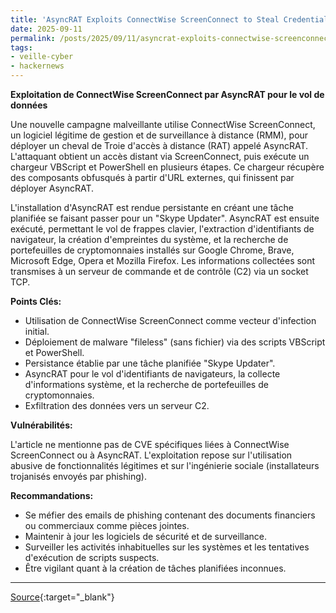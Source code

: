 ```yaml
---
title: 'AsyncRAT Exploits ConnectWise ScreenConnect to Steal Credentials and Crypto'
date: 2025-09-11
permalink: /posts/2025/09/11/asyncrat-exploits-connectwise-screenconnect-to-steal-credentials-and-crypto/
tags:
- veille-cyber
- hackernews
---
```

**Exploitation de ConnectWise ScreenConnect par AsyncRAT pour le vol de données**

Une nouvelle campagne malveillante utilise ConnectWise ScreenConnect, un logiciel légitime de gestion et de surveillance à distance (RMM), pour déployer un cheval de Troie d'accès à distance (RAT) appelé AsyncRAT. L'attaquant obtient un accès distant via ScreenConnect, puis exécute un chargeur VBScript et PowerShell en plusieurs étapes. Ce chargeur récupère des composants obfusqués à partir d'URL externes, qui finissent par déployer AsyncRAT.

L'installation d'AsyncRAT est rendue persistante en créant une tâche planifiée se faisant passer pour un "Skype Updater". AsyncRAT est ensuite exécuté, permettant le vol de frappes clavier, l'extraction d'identifiants de navigateur, la création d'empreintes du système, et la recherche de portefeuilles de cryptomonnaies installés sur Google Chrome, Brave, Microsoft Edge, Opera et Mozilla Firefox. Les informations collectées sont transmises à un serveur de commande et de contrôle (C2) via un socket TCP.

**Points Clés:**

*   Utilisation de ConnectWise ScreenConnect comme vecteur d'infection initial.
*   Déploiement de malware "fileless" (sans fichier) via des scripts VBScript et PowerShell.
*   Persistance établie par une tâche planifiée "Skype Updater".
*   AsyncRAT pour le vol d'identifiants de navigateurs, la collecte d'informations système, et la recherche de portefeuilles de cryptomonnaies.
*   Exfiltration des données vers un serveur C2.

**Vulnérabilités:**

L'article ne mentionne pas de CVE spécifiques liées à ConnectWise ScreenConnect ou à AsyncRAT. L'exploitation repose sur l'utilisation abusive de fonctionnalités légitimes et sur l'ingénierie sociale (installateurs trojanisés envoyés par phishing).

**Recommandations:**

*   Se méfier des emails de phishing contenant des documents financiers ou commerciaux comme pièces jointes.
*   Maintenir à jour les logiciels de sécurité et de surveillance.
*   Surveiller les activités inhabituelles sur les systèmes et les tentatives d'exécution de scripts suspects.
*   Être vigilant quant à la création de tâches planifiées inconnues.

---
[Source](https://thehackernews.com/2025/09/asyncrat-exploits-connectwise.html){:target="_blank"}

